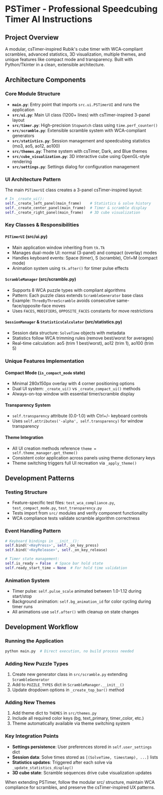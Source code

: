 # PSTimer - Professional Speedcubing Timer AI Instructions

## Project Overview
A modular, csTimer-inspired Rubik's cube timer with WCA-compliant scrambles, advanced statistics, 3D visualization, multiple themes, and unique features like compact mode and transparency. Built with Python/Tkinter in a clean, extensible architecture.

## Architecture Components

### Core Module Structure
- **`main.py`**: Entry point that imports `src.ui.PSTimerUI` and runs the application
- **`src/ui.py`**: Main UI class (1200+ lines) with csTimer-inspired 3-panel layout
- **`src/timer.py`**: High-precision `Stopwatch` class using `time.perf_counter()`
- **`src/scramble.py`**: Extensible scramble system with WCA-compliant generators
- **`src/statistics.py`**: Session management and speedcubing statistics (mo3, ao5, ao12, ao100)
- **`src/themes.py`**: Theme system with csTimer, Dark, and Blue themes
- **`src/cube_visualization.py`**: 3D interactive cube using OpenGL-style rendering
- **`src/settings.py`**: Settings dialog for configuration management

### UI Architecture Pattern
The main `PSTimerUI` class creates a 3-panel csTimer-inspired layout:
```python
# In _create_ui():
self._create_left_panel(main_frame)    # Statistics & solve history
self._create_center_panel(main_frame)  # Timer & scramble display  
self._create_right_panel(main_frame)   # 3D cube visualization
```

### Key Classes & Responsibilities

#### `PSTimerUI` (src/ui.py)
- Main application window inheriting from `tk.Tk`
- Manages dual-mode UI: normal (3-panel) and compact (overlay) modes
- Handles keyboard events: Space (timer), S (scramble), Ctrl+M (compact mode)
- Animation system using `tk.after()` for timer pulse effects

#### `ScrambleManager` (src/scramble.py)
- Supports 8 WCA puzzle types with compliant algorithms
- Pattern: Each puzzle class extends `ScrambleGenerator` base class
- Example: `ThreeByThreeScramble` avoids consecutive same-face/opposite-face moves
- Uses `FACES`, `MODIFIERS`, `OPPOSITE_FACES` constants for move restrictions

#### `SessionManager` & `StatisticsCalculator` (src/statistics.py) 
- Session data structure: `SolveTime` objects with metadata
- Statistics follow WCA trimming rules (remove best/worst for averages)
- Real-time calculation: ao5 (trim 1 best/worst), ao12 (trim 1), ao100 (trim 5)

### Unique Features Implementation

#### Compact Mode (`is_compact_mode` state)
- Minimal 280x150px overlay with 4 corner positioning options
- Dual UI system: `_create_ui()` vs `_create_compact_ui()` methods
- Always-on-top window with essential timer/scramble display

#### Transparency System
- `self.transparency` attribute (0.0-1.0) with Ctrl+/- keyboard controls
- Uses `self.attributes('-alpha', self.transparency)` for window transparency

#### Theme Integration
- All UI creation methods reference `theme = self.theme_manager.get_theme()`
- Consistent color application across panels using theme dictionary keys
- Theme switching triggers full UI recreation via `_apply_theme()`

## Development Patterns

### Testing Structure
- Feature-specific test files: `test_wca_compliance.py`, `test_compact_mode.py`, `test_transparency.py`
- Tests import from `src/` modules and verify component functionality
- WCA compliance tests validate scramble algorithm correctness

### Event Handling Pattern
```python
# Keyboard bindings in __init__():
self.bind('<KeyPress>', self._on_key_press)
self.bind('<KeyRelease>', self._on_key_release)

# Timer state management:
self.is_ready = False  # Space bar hold state
self.ready_start_time = None  # For hold time validation
```

### Animation System
- Timer pulse: `self.pulse_scale` animated between 1.0-1.12 during start/stop
- Background animation: `self.bg_animation_id` for color cycling during timer runs
- All animations use `self.after()` with cleanup on state changes

## Development Workflow

### Running the Application
```bash
python main.py  # Direct execution, no build process needed
```

### Adding New Puzzle Types
1. Create new generator class in `src/scramble.py` extending `ScrambleGenerator`
2. Add to `PUZZLE_TYPES` dict in `ScrambleManager.__init__()`
3. Update dropdown options in `_create_top_bar()` method

### Adding New Themes
1. Add theme dict to `THEMES` in `src/themes.py`
2. Include all required color keys (bg, text_primary, timer_color, etc.)
3. Theme automatically available via theme switching system

### Key Integration Points
- **Settings persistence**: User preferences stored in `self.user_settings` dict
- **Session data**: Solve times stored as `[(SolveTime, timestamp), ...]` lists
- **Statistics updates**: Triggered after each solve via `_update_statistics_display()`
- **3D cube state**: Scramble sequences drive cube visualization updates

When extending PSTimer, follow the modular src/ structure, maintain WCA compliance for scrambles, and preserve the csTimer-inspired UX patterns.
